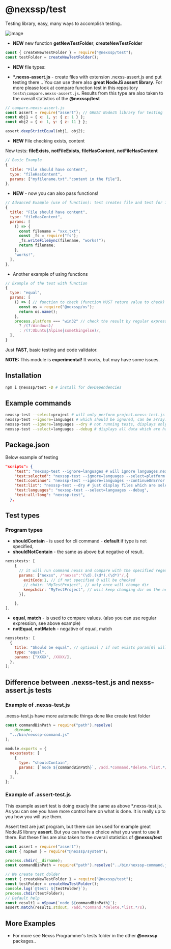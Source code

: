 # @nexssp/test

Testing library, easy, many ways to accomplish testing..

![image](https://user-images.githubusercontent.com/53263666/119671493-17b43a00-be3a-11eb-82d7-99cd2a819c75.png)

- **NEW** new function **getNewTestFolder**, **createNewTestFolder**

```js
const { createNewTestFolder } = require("@nexssp/test");
const testFolder = createNewTestFolder();
```

- **NEW** file types:

- **\*.nexss-assert.js** - create files with extension .nexss-assert.js and put testing there .. You can use there also **great NodeJS assert library**. For more please look at compare function test in this repository `tests\compare.nexss-assert.js`. Results from this type are also taken to the overall statistics of the **@nexssp/test**

```js
// compare.nexss-assert.js
const assert = require("assert"); // GREAT NodeJS library for testing
const obj1 = { x: 1, y: { z: 1 } };
const obj2 = { x: 1, y: { z: 11 } };

assert.deepStrictEqual(obj1, obj2);
```

- **NEW** File checking exists, content

New tests: **fileExists**, **notFileExists**, **fileHasContent**, **notFileHasContent**

```js
// Basic Example
{
  title: "File should have content",
  type: "fileHasContent",
  params: ["myfilename.txt","content in the file"],
},
```

- **NEW** - now you can also pass functions!

```js
// Advanced Example (use of function): test creates file and test for its content.
{
  title: "File should have content",
  type: "fileHasContent",
  params: [
    () => {
      const filename = "xxx.txt";
      const _fs = require("fs");
      _fs.writeFileSync(filename, "works!");
      return filename;
    },
    "works!",
  ],
},
```

- Another example of using functions

```js
// Example of the test with function
{
  type: "equal",
  params: [
    () => { // function to check (function MUST return value to check)
      const os = require("@nexssp/os");
      return os.name();
    },
    process.platform === "win32" // check the result by regular expression (or string)
      ? /(?:Windows)/
      : /(?:Ubuntu|Alpine|somethingelse)/,
  ],
}
```

Just **FAST**, basic testing and code validator.

**NOTE:** This module is **experimental!** It works, but may have some issues.

## Installation

```sh
npm i @nexssp/test -D # install for devDependencies
```

## Example commands

```sh
nexssp-test --select=project # will only perform project.nexss-test.js
nexssp-test --ignore=languages # which should be ignored, can be array.
nexssp-test --ignore=languages --dry # not running tests, displays only test files which can be run without --dry option
nexssp-test --select=languages --debug # displays all data which are happening during tests. great dev helper.
```

## Package.json

Below example of testing

```json
"scripts": {
    "test": "nexssp-test --ignore=languages # will ignore languages.nexss-test.js",
    "test:selected": "nexssp-test --ignore=languages --select=platform --debug # now will display with the details",
    "test:continue": "nexssp-test --ignore=languages --continueOnError --debug # will not stop on errors",
    "test:list": "nexssp-test --dry # just display files which are selected. ommiting ignored ones",
    "test:languages": "nexssp-test --select=languages --debug",
    "test:all:long": "nexssp-test",
  },
```

## Test types

### Program types

- **shouldContain** - is used for cli command - **default** if type is not specified,
- **shouldNotContain** - the same as above but negative of result.

```js
nexsstests: [
    {
      // it will run command nexss and compare with the specified regexp.
      params: ["nexss", /"nexss":"(\d).(\d*).(\d*)"/,{
        exitCode:1, // if not specified 0 will be checked
        // chdir: "MyTestProject", // only once will change dir
        keepchdir: "MyTestProject", // will keep changing dir on the next tests in that file.
      }],

    },
],
```

- **equal**, **match** - is used to compare values. (also you can use regular expression, see above example)
- **notEqual**, **notMatch** - negative of equal, match

```js
nexsstests: [
  {
    title: "Should be equal", // optional / if not exists param[0] will be used for title.
    type: "equal",
    params: ["XXXX", /XXXX/],
  },
];
```

## Difference between .nexss-test.js and nexss-assert.js tests

### Example of .nexss-test.js

.nexss-test.js have more automatic things done like create test folder

```js
const commandBinPath = require("path").resolve(
  __dirname,
  "../bin/nexssp-command.js"
);

module.exports = {
  nexsstests: [
    {
      type: "shouldContain",
      params: [`node ${commandBinPath}`, /add.*command.*delete.*list.*/s],
    },
  ],
};
```

### Example of .assert-test.js

This example assert test is doing exacly the same as above \*.nexss-test.js. As you can see you have more control here on what is done. It is really up to you how you will use them.

Assert test are just program, but there can be used for example great NodeJS library **assert**. But you can have a choice what you want to use it there. But these files are also taken to the overall statistics of **@nexss/test**

```js
const assert = require("assert");
const { nSpawn } = require("@nexssp/system");

process.chdir(__dirname);
const commandBinPath = require("path").resolve("../bin/nexssp-command.js");

// We create test dolder
const { createNewTestFolder } = require("@nexssp/test");
const testFolder = createNewTestFolder();
console.log(`@test: ${testFolder}`);
process.chdir(testFolder);
// Default help
const result1 = nSpawn(`node ${commandBinPath}`);
assert.match(result1.stdout, /add.*command.*delete.*list.*/s);
```

## More Examples

- For more see Nexss Programmer's tests folder in the other **@nexssp** packages..
